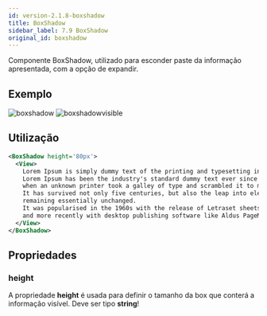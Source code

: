 ```yaml
---
id: version-2.1.8-boxshadow
title: BoxShadow
sidebar_label: 7.9 BoxShadow
original_id: boxshadow
---
```


Componente BoxShadow, utilizado para esconder paste da informação apresentada, com a opção de expandir.

## Exemplo

![boxshadow](assets/images_components/v2.0.0/boxshadow.png)
![boxshadowvisible](assets/images_components/v2.0.0/boxshadowvisible.png)

## Utilização

```xml
<BoxShadow height='80px'>
  <View>
    Lorem Ipsum is simply dummy text of the printing and typesetting industry.
    Lorem Ipsum has been the industry's standard dummy text ever since the 1500s,
    when an unknown printer took a galley of type and scrambled it to make a type specimen book.
    It has survived not only five centuries, but also the leap into electronic typesetting,
    remaining essentially unchanged.
    It was popularised in the 1960s with the release of Letraset sheets containing Lorem Ipsum passages,
    and more recently with desktop publishing software like Aldus PageMaker including versions of Lorem Ipsum.
  </View>
</BoxShadow>
```

## Propriedades

### height

A propriedade **height** é usada para definir o tamanho da box que conterá a informação visível. Deve ser tipo **string**!
